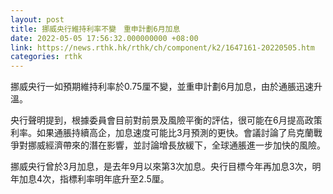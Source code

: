 ```yaml
---
layout: post
title: 挪威央行維持利率不變　重申計劃6月加息
date: 2022-05-05 17:56:32.000000000 +08:00
link: https://news.rthk.hk/rthk/ch/component/k2/1647161-20220505.htm
categories: rthk
---
```


挪威央行一如預期維持利率於0.75厘不變，並重申計劃6月加息，由於通脹迅速升溫。

央行聲明提到，根據委員會目前對前景及風險平衡的評估，很可能在6月提高政策利率。如果通脹持續高企，加息速度可能比3月預測的更快。會議討論了烏克蘭戰爭對挪威經濟帶來的潛在影響，並討論增長放緩下，全球通脹進一步加快的風險。

挪威央行曾於3月加息，是去年9月以來第3次加息。央行目標今年再加息3次，明年加息4次，指標利率明年底升至2.5厘。
